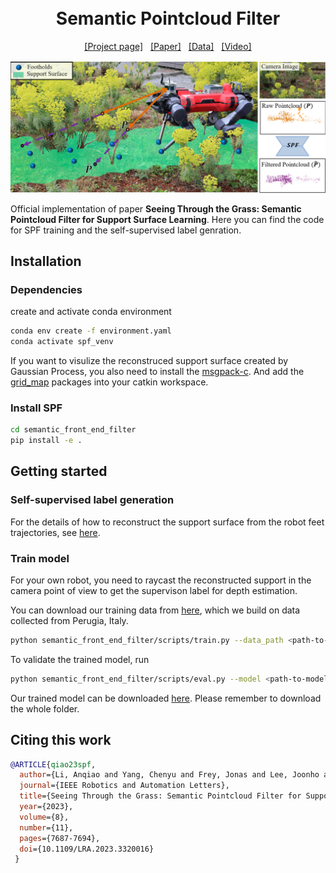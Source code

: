 <h1 align="center">
  <br>
  Semantic Pointcloud Filter
  <br>
</h1>

<p align="center">
  <a href="https://sites.google.com/leggedrobotics.com/semantic-pointcloud-filter?usp=sharing">[Project page]</a> &nbsp; 
  <a href="https://arxiv.org/abs/2305.07995">[Paper]</a> &nbsp; 
  <a href="https://drive.google.com/file/d/1MjcNVJ2iwSdw3h5Z6QahUG4deMm8cr8H/view?usp=sharing">[Data]</a> &nbsp; 
  <a href="https://youtu.be/y56zwSrnJTg">[Video]</a>
</p>

![Overview](./intro.png)

Official implementation of paper **Seeing Through the Grass: Semantic Pointcloud Filter for Support Surface Learning**. Here you can find the code for SPF training and the self-supervised label genration.

## Installation

### Dependencies
create and activate conda environment

```bash
conda env create -f environment.yaml
conda activate spf_venv
```
If you want to visulize the reconstruced support surface created by Gaussian Process, you also need to install the [msgpack-c](https://github.com/msgpack/msgpack-c/tree/cpp_master). And add the [grid_map](https://github.com/ANYbotics/grid_map) packages into your catkin workspace. 

### Install SPF

```bash
cd semantic_front_end_filter
pip install -e .
``` 

## Getting started

### Self-supervised label generation
For the details of how to reconstruct the support surface from the robot feet trajectories, see [here](https://github.com/leggedrobotics/semantic_front_end_filter/tree/public/semantic_front_end_filter/utils/labelling).

### Train model 
For your own robot, you need to raycast the reconstructed support in the camera point of view to get the supervison label for depth estimation. 

You can download our training data from [here](https://drive.google.com/drive/folders/1tRlrYeos8YdGmtDGacB-2Bt_fNqFKyHx), which we build on data collected from Perugia, Italy.

```bash
python semantic_front_end_filter/scripts/train.py --data_path <path-to-data-folder>
```
To validate the trained model, run
```bash
python semantic_front_end_filter/scripts/eval.py --model <path-to-model-folder> --outdir <path-to-save-the-eveluation-plot> --data_path <path-to-data-folder>
```
Our trained model can be downloaded [here](https://drive.google.com/drive/folders/1N1dHvVLqcGxWwW_Jcsr1a0xgog58q9Xg?usp). Please remember to download the whole folder.

## Citing this work
```bibtex
@ARTICLE{qiao23spf,
  author={Li, Anqiao and Yang, Chenyu and Frey, Jonas and Lee, Joonho and Cadena, Cesar and Hutter, Marco},
  journal={IEEE Robotics and Automation Letters}, 
  title={Seeing Through the Grass: Semantic Pointcloud Filter for Support Surface Learning}, 
  year={2023},
  volume={8},
  number={11},
  pages={7687-7694},
  doi={10.1109/LRA.2023.3320016}
 }


